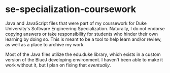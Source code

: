 # se-specialization-coursework
Java and JavaScript files that were part of my coursework for Duke University's Software Engineering Specialization. Naturally, I do not endorse copying answers or take responsibility for students who hinder their own learning by doing so. This is meant to be a tool to help learn and/or review, as well as a place to archive my work.

Most of the Java files utilize the edu.duke library, which exists in a custom version of the BlueJ developing environment. I haven't been able to make it work without it, but I plan on fixing that *eventually*.